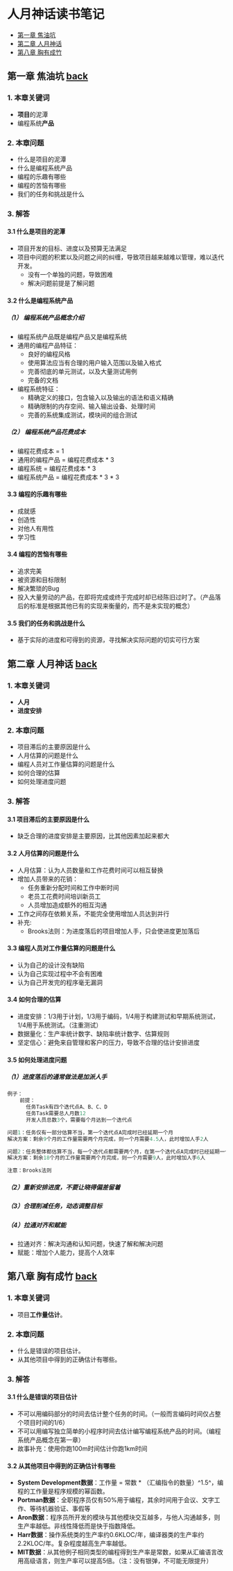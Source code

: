 # <span id="0">人月神话读书笔记</span> 
* [第一章 焦油坑](#1)
* [第二章 人月神话](#2)
* [第八章 胸有成竹](#8)

## <span id="1">第一章 焦油坑</span> [back](#0)
### 1. 本章关键词
* **项目**的泥潭
* 编程系统**产品**

### 2. 本章问题
* 什么是项目的泥潭
* 什么是编程系统产品
* 编程的乐趣有哪些
* 编程的苦恼有哪些
* 我们的任务和挑战是什么

### 3. 解答
#### 3.1 什么是项目的泥潭
* 项目开发的目标、进度以及预算无法满足
* 项目中问题的积累以及问题之间的纠缠，导致项目越来越难以管理，难以迭代开发。
  * 没有一个单独的问题，导致困难
  * 解决问题前提是了解问题

#### 3.2 什么是编程系统产品
##### （1） 编程系统产品概念介绍
* 编程系统产品既是编程产品又是编程系统
* 通用的编程产品特征：
  * 良好的编程风格
  * 使用算法应当有合理的用户输入范围以及输入格式
  * 完善彻底的单元测试，以及大量测试用例
  * 完备的文档
* 编程系统特征：
  * 精确定义的接口，包含输入以及输出的语法和语义精确
  * 精确限制的内存空间、输入输出设备、处理时间
  * 完善的系统集成测试，模块间的组合测试


##### （2） 编程系统产品花费成本
* 编程花费成本 = 1
* 通用的编程产品 = 编程花费成本 * 3
* 编程系统 = 编程花费成本 * 3
* 编程系统产品 = 编程花费成本 * 3 * 3

#### 3.3 编程的乐趣有哪些
* 成就感
* 创造性
* 对他人有用性
* 学习性

#### 3.4 编程的苦恼有哪些
* 追求完美
* 被资源和目标限制
* 解决繁琐的Bug
* 投入大量劳动的产品，在即将完成或终于完成时却已经陈旧过时了。（产品落后的标准是根据其他已有的实现来衡量的，而不是未实现的概念）

#### 3.5 我们的任务和挑战是什么
* 基于实际的进度和可得到的资源，寻找解决实际问题的切实可行方案




## <span id="2">第二章 人月神话</span> [back](#0)
### 1. 本章关键词
* **人月**
* **进度安排**

### 2. 本章问题
* 项目滞后的主要原因是什么
* 人月估算的问题是什么
* 编程人员对工作量估算的问题是什么
* 如何合理的估算
* 如何处理进度问题

### 3. 解答
#### 3.1 项目滞后的主要原因是什么
* 缺乏合理的进度安排是主要原因，比其他因素加起来都大

#### 3.2 人月估算的问题是什么
* 人月估算：认为人员数量和工作花费时间可以相互替换
* 增加人员带来的花销：
  * 任务重新分配时间和工作中断时间
  * 老员工花费时间培训新员工
  * 人员增加造成额外的相互沟通
* 工作之间存在依赖关系，不能完全使用增加人员达到并行
* 补充:
  * Brooks法则：为进度落后的项目增加人手，只会使进度更加落后

#### 3.3 编程人员对工作量估算的问题是什么
* 认为自己的设计没有缺陷
* 认为自己实现过程中不会有困难
* 认为自己开发完的程序毫无漏洞

#### 3.4 如何合理的估算
* 进度安排：1/3用于计划，1/3用于编码，1/4用于构建测试和早期系统测试，1/4用于系统测试。（注重测试）
* 数据量化：生产率统计数字、缺陷率统计数字、估算规则
* 坚定信心：避免来自管理和客户的压力，导致不合理的估计安排进度

#### 3.5 如何处理进度问题
##### （1）进度落后的通常做法是加派人手
```c
例子：
    前提：
      任务Task有四个迭代点A、B、C、D
      任务Task需要总人月数12
      开发人员总数3个，需要每个月达到一个迭代点

问题1：任务仅有一部分估算不当，第一个迭代点A完成时已经延期一个月
解决方案：剩余9个月的工作量需要两个月完成，则一个月需要4.5人，此时增加人手2人

问题2：任务整体都估算不当，每一个迭代点都需要两个月，在第一个迭代点A完成时已经延期一个月
解决方案：剩余18个月的工作量需要两个月完成，则一个月需要9人，此时增加人手6人

注意：Brooks法则
```

##### （2）重新安排进度，不要让晓得偏差留着

##### （3）合理削减任务，动态调整目标

##### （4）拉通对齐和赋能
* 拉通对齐：解决沟通和认知问题，快速了解和解决问题
* 赋能：增加个人能力，提高个人效率


## <span id="8">第八章 胸有成竹</span> [back](#0)
### 1. 本章关键词
* 项目**工作量估计**。


### 2. 本章问题
* 什么是错误的项目估计。
* 从其他项目中得到的正确估计有哪些。

### 3. 解答
#### 3.1 什么是错误的项目估计
* 不可以用编码部分的时间去估计整个任务的时间。（一般而言编码时间仅占整个项目时间的1/6）
* 不可以用编写独立简单的小程序时间去估计编写编程系统产品的时间。（编程系统产品概念在第一章）
* 故事补充：使用你跑100m时间估计你跑1km时间


#### 3.2 从其他项目中得到的正确估计有哪些
* **System Development数据**：工作量 = 常数 * （汇编指令的数量）^1.5^，编程的工作量是程序规模的幂函数。
* **Portman数据**：全职程序员仅有50%用于编程，其余时间用于会议、文字工作、等待机器验证、事假等
* **Aron数据**：程序员所开发的模块与其他模块交互越多，与他人沟通越多，则生产率越低。非线性降低而是快于指数降低。
* **Harr数据**：操作系统类的生产率约0.6KLOC/年，编译器类的生产率约2.2KLOC/年。复杂程度越高生产率越低。
* **MIT数据**：从其他例子相同类型的编程得到生产率是常数，如果从汇编语言改用高级语言，则生产率可以提高5倍。（注：没有银弹，不可能无限提升）


